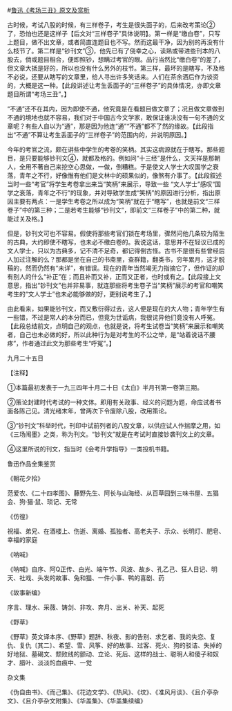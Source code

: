 #[鲁迅《考场三丑》原文及赏析](https://www.vrrw.net/wx/8534.html)

古时候，考试八股的时候，有三样卷子，考生是很失面子的，后来改考策论②了，恐怕也还是这样子【后文对“三样卷子”具体说明】。第一样是“缴白卷”，只写上题目，做不出文章，或者简直连题目也不写。然而这最干净，因为别的再没有什么枝节了。第二样是“钞刊文”③，他先已有了侥幸之心，读熟或带进些刊本的八股去，倘或题目相合，便即照钞，想瞒过考官的眼。品行当然比“缴白卷”的差了，但文章大抵是好的，所以也没有什么另外的枝节。第三样，最坏的是瞎写，不及格不必说，还要从瞎写的文章里，给人寻出许多笑话来。人们在茶余酒后作为谈资的，大概是这一种。【此段讲述让考生丢面子的“三样卷子”的具体情况，亦即文章题目所谓“考场三丑”。】



“不通”还不在其内，因为即使不通，他究竟是在看题目做文章了；况且做文章做到不通的境地也就不容易，我们对于中国古今文学家，敢保证谁决没有一句不通的文章呢？有些人自以为“通”，那是因为他连“通”“不通”都不了然的缘故。【此段指出“不通”不算让考生丢面子的“三样卷子”的范围内的，并说明原因。】

今年的考官之流，颇在讲些中学生的考卷的笑柄。其实这病源就在于瞎写。那些题目，是只要能够钞刊文④，就都及格的。例如问“十三经”是什么，文天祥是那朝人，全用不著自己来挖空心思做，一做，倒糟糕。于是使文人学士大叹国学之衰落，青年之不行，好像惟有他们是文林中的硕果似的，像煞有介事了。【此段叙述当时一些“考官”将学生考卷拿出来当“笑柄”来展示，导致一些 “文人学士”感叹“国学之衰落，青年之不行”的现象，并对导致学生成“笑柄”的原因进行分析，指出原因主要有两点：一是学生考卷之所以成为“笑柄”就在于“瞎写”，也就是前文“三样卷子”中的第三种；二是若考生能够“钞刊文”，即前文“三样卷子”中的第二种，就能过关及格。】

但是，钞刊文可也不容易。假使将那些考官们锁在考场里，骤然问他几条较为陌生的古典，大约即使不瞎写，也未必不缴白卷的。我说这话，意思并不在轻议已成的文人学士，只以为古典多，记不清不足奇，都记得倒古怪。古书不是很有些曾经后人加过注解的么？那都是坐在自己的书斋里，查群籍，翻类书，穷年累月，这才脱稿的，然而仍然有“未详”，有错误。现在的青年当然竭无力指摘它了，但作证的却有别人的什么“补正”在；而且补而又补，正而又正者，也时或有之。【此段接上文意思，指出“钞刊文”也并非易事，就连那些将考生卷子当“笑柄”展示的考官和嘲笑考生的“文人学士”也未必能够做的好，更别说考生了。】

由此看来，如果能钞刊文，而又敷衍得过去，这人便是现在的大人物；青年学生有一些错，不过是常人的本分而已，但竟为世诟病，我很诧异他们竟没有人呼冤。【此段总结前文，点明自己的观点，也就是说，将考生试卷当“笑柄”来展示和嘲笑者，自己也未必做的好，所以此种行为是对考生的不公之举，是“站着说话不腰疼”，作者通过此文为那些考生“呼冤”。】

九月二十五日



【注释】

①本篇最初发表于一九三四年十月二十日《太白》半月刊第一卷第三期。

②策论封建时代考试的一种文体。即用有关政事、经义的问题为题，命应试者书面各陈己见。清光绪末年，曾两次下令废除八股，改用策论。

③“钞刊文”科举时代，刊印中试前列者的八股文章，以供应试人作揣摩之用，如《三场闱墨》之类，称为刊文。“钞刊文”就是在考试时直接钞袭刊文上的文章。

④这里所说的刊文，指当时《会考升学指导》一类投机书籍。

鲁迅作品全集鉴赏

《朝花夕拾》

范爱农、《二十四孝图》、藤野先生、阿长与山海经、从百草园到三味书屋、五猖会、狗·猫·鼠、琐记、无常

《仿徨》

祝福、弟兄、在酒楼上、伤逝、离婚、孤独者、高老夫子、示众、长明灯、肥皂、幸福的家庭

《呐喊》

《呐喊》自序、阿Q正传、白光、端午节、风波、故乡、孔乙己、狂人日记、明天、社戏、头发的故事、兔和猫、一件小事、鸭的喜剧、药

《故事新编》

序言、理水、采薇、铸剑、非攻、奔月、出关、补天、起死

《野草》

《野草》英文译本序、《野草》题辞、秋夜、影的告别、求乞者、我的失恋、复仇、复仇〔其二〕、希望、雪、风筝、好的故事、过客、死火、狗的驳诘、失掉的好地狱、墓碣文、颓败线的颤动、立论、死后、这样的战士、聪明人和傻子和奴才、腊叶、淡淡的血痕中、一觉

杂文集

《伪自由书》、《而己集》、《花边文学》、《热风》、《坟》、《准风月谈》、《且介亭杂文》、《且介亭杂文附集》、《华盖集》、《华盖集续编》

